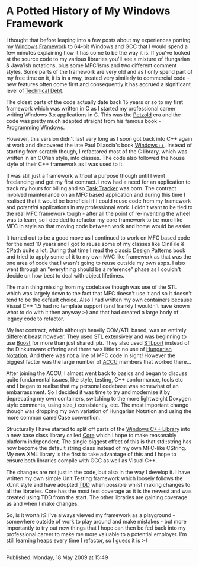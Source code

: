 # A Potted History of My Windows Framework

I thought that before leaping into a few posts about my experiences porting my [Windows Framework](http://www.cix.co.uk/~gort/win32.htm#WCL) to 64-bit Windows and GCC that I would spend a few minutes explaining how it has come to be the way it is. If you've looked at the source code to my various libraries you'll see a mixture of Hungarian & Java'ish notations, plus some MFC'isms and two different comment styles. Some parts of the framework are very old and as I only spend part of my free time on it, it is in a way, treated very similarly to commercial code - new features often come first and consequently it has accrued a significant level of [Technical Debt](http://c2.com/cgi/wiki?TechnicalDebt).

The oldest parts of the code actually date back 15 years or so to my first framework which was written in C as I started my professional career writing Windows 3.x applications in C. This was the [Petzold](http://www.charlespetzold.com/) era and the code was pretty much adapted straight from his famous book - [Programming Windows](http://www.amazon.co.uk/Programming-Windows-Charles-Petzold/dp/1556153953/ref=sr_1_22?ie=UTF8&s=books&qid=1242745260&sr=8-22).

However, this version didn't last very long as I soon got back into C++ again at work and discovered the late Paul Dilascia's book [Windows++](http://www.dilascia.com/wpp.htm). Instead of starting from scratch though, I refactored most of the C library, which was written in an OO'ish style, into classes. The code also followed the house style of their C++ framework as I was used to it.

It was still just a framework without a purpose though until I went freelancing and got my first contract. I now had a need for an application to track my hours for billing and so [Task Tracker](http://www.cix.co.uk/~gort/win16.htm#TaskTracker) was born. The contract involved maintenance on an MFC based application and during this time I realised that it would be beneficial if I could reuse code from my framework and _potential_ applications in my professional work. I didn't want to be tied to the real MFC framework tough - after all the point of re-inventing the wheel was to learn, so I decided to refactor my core framework to be more like MFC in style so that moving code between work and home would be easier.

It turned out to be a good move as I continued to work on MFC based code for the next 10 years and I got to reuse some of my classes like CIniFile & CPath quite a lot. During that time I read the classic [Design Patterns](http://en.wikipedia.org/wiki/Design_Patterns_(book)) book and tried to apply some of it to my own MVC like framework as that was the one area of code that I wasn't going to reuse outside my own apps. I also went through an "everything should be a reference" phase as I couldn't decide on how best to deal with object lifetimes.

The main thing missing from my codebase though was use of the STL which was largely down to the fact that MFC doesn't use it and so it doesn't tend to be the default choice. Also I had written my own containers because Visual C++ 1.5 had no template support (and frankly I wouldn't have known what to do with it then anyway :-) and that had created a large body of legacy code to refactor.

My last contract, which although heavily COM/ATL based, was an entirely different beast however. They used STL extensively and was beginning to use [Boost](http://www.boost.org/) for more than just shared_ptr. They also used [STLport](http://www.stlport.org/) instead of the Dinkumware offering and there was little to no use of [Hungarian Notation](http://en.wikipedia.org/wiki/Hungarian_Notation). And there was not a line of MFC code in sight! However the biggest factor was the large number of [ACCU](http://chrisoldwood.blogspot.com/2009/05/who-is-accu.html) members that worked there...

After joining the ACCU, I almost went back to basics and began to discuss quite fundamental issues, like style, testing, C++ conformance, tools etc and I began to realise that my personal codebase was somewhat of an embarrassment. So I decided it was time to try and modernise it by deprecating my own containers, switching to the more lightweight Doxygen style comments, using size_t consistently, etc. The most important change though was dropping my own variation of Hungarian Notation and using the more common camelCase convention.

Structurally I have started to split off parts of the [Windows C++ Library](http://www.cix.co.uk/~gort/win32.htm#WCL) into a new base class library called [Core](http://www.cix.co.uk/~gort/win32.htm#Core) which I hope to make reasonably platform independent. The single biggest effect of this is that std::string has now become the default string class instead of my own MFC-like CString. My new XML library is the first to take advantage of this and I hope to ensure both libraries compile with GCC as well as Visual C++.

The changes are not just in the code, but also in the way I develop it. I have written my own simple Unit Testing framework which loosely follows the xUnit style and have adopted [TDD](http://en.wikipedia.org/wiki/Test-driven_development) when possible whilst making changes to all the libraries. Core has the most test coverage as it is the newest and was created using TDD from the start. The other libraries are gaining coverage as and when I make changes.

So, is it worth it? I've always viewed my framework as a playground - somewhere outside of work to play around and make mistakes - but more importantly to try out new things that I hope can then be fed back into my professional career to make me more valuable to a potential employer. I'm still learning heaps every time I refactor, so I guess it is :-)

---
Published: Monday, 18 May 2009 at 15:49
